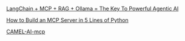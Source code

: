 [LangChain + MCP + RAG + Ollama = The Key To Powerful Agentic AI](https://gaodalie.substack.com/p/langchain-mcp-rag-ollama-the-key)

[How to Build an MCP Server in 5 Lines of Python](https://huggingface.co/blog/gradio-mcp)

[CAMEL-AI-mcp](https://www.camel-ai.org/blogs/camel-ai-agent-mcp-integration)
